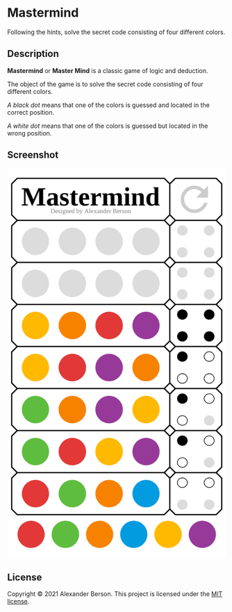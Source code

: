 # Mastermind

Following the hints, solve the secret code consisting of four different colors.

## Description

**Mastermind** or **Master Mind** is a classic game of logic and deduction.

The object of the game is to solve the secret code consisting of four different colors.

_A black dot_ means that one of the colors is guessed and located in the correct position.  

_A white dot_ means that one of the colors is guessed but located in the wrong position.

## Screenshot

<p align="center">
  <img src="images/screenshot.png" alt="Screenshot">
</p>

## License

Copyright &copy; 2021 Alexander Berson. This project is licensed under the [MIT license](LICENSE.txt "MIT License").

